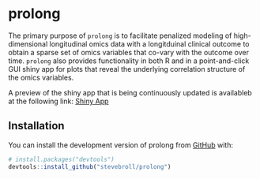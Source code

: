 
<!-- README.md is generated from README.Rmd. Please edit that file -->

# prolong

<!-- badges: start -->
<!-- badges: end -->

The primary purpose of `prolong` is to facilitate penalized modeling of
high-dimensional longitudinal omics data with a longitduinal clinical
outcome to obtain a sparse set of omics variables that co-vary with the
outcome over time. `prolong` also provides functionality in both R and
in a point-and-click GUI shiny app for plots that reveal the underlying
correlation structure of the omics variables.

A preview of the shiny app that is being continuously updated is
availableb at the following link: [Shiny
App](https://stevebroll-cornell.shinyapps.io/TBcorr/)

## Installation

You can install the development version of prolong from
[GitHub](https://github.com/) with:

``` r
# install.packages("devtools")
devtools::install_github("stevebroll/prolong")
```
